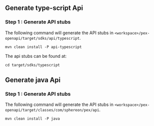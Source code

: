 ## Generate type-script Api
### Step 1 : Generate API stubs

The following command will generate the API stubs in `<workspace>/pex-openapi/target/sdks/api/typescript`.
```
mvn clean install -P api-typescript
```

The api stubs can be found at:

```
cd target/sdks/typescript
```

## Generate java Api

### Step 1 : Generate API stubs

The following command will generate the API stubs in `<workspace>/pex-openapi/target/classes/com/sphereon/pex/api`.

```
mvn clean install -P java
```